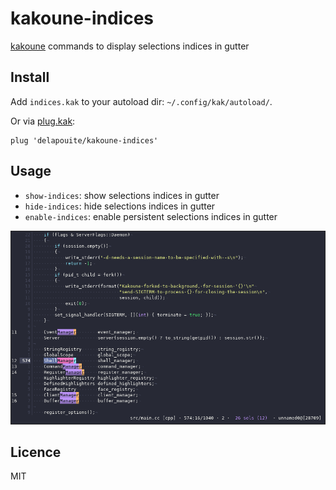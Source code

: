 # kakoune-indices

[kakoune](http://kakoune.org) commands to display selections indices in gutter

## Install

Add `indices.kak` to your autoload dir: `~/.config/kak/autoload/`.

Or via [plug.kak](https://github.com/andreyorst/plug.kak):

```
plug 'delapouite/kakoune-indices'
```

## Usage

- `show-indices`: show selections indices in gutter
- `hide-indices`: hide selections indices in gutter
- `enable-indices`: enable persistent selections indices in gutter

![kakoune-indices](https://raw.githubusercontent.com/Delapouite/kakoune-indices/master/screenshot.png)

## Licence

MIT
